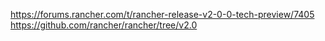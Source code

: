 

https://forums.rancher.com/t/rancher-release-v2-0-0-tech-preview/7405
https://github.com/rancher/rancher/tree/v2.0
